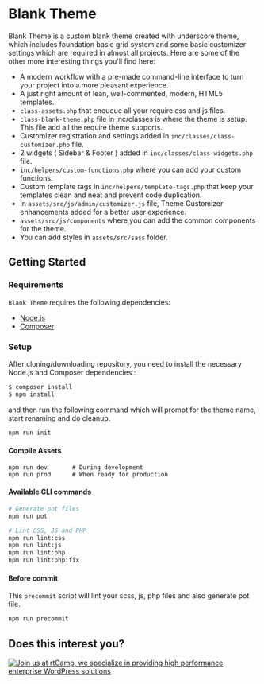 Blank Theme
===

Blank Theme is a custom blank theme created with underscore theme, which includes foundation basic grid system and some basic customizer settings which are required in almost all projects. Here are some of the other more interesting things you'll find here:

* A modern workflow with a pre-made command-line interface to turn your project into a more pleasant experience.
* A just right amount of lean, well-commented, modern, HTML5 templates.
* `class-assets.php` that enqueue all your require css and js files.
* `class-blank-theme.php` file in inc/classes is where the theme is setup. This file add all the require theme supports. 
* Customizer registration and settings added in `inc/classes/class-customizer.php` file.
* 2 widgets ( Sidebar & Footer ) added in `inc/classes/class-widgets.php` file.
* `inc/helpers/custom-functions.php` where you can add your custom functions.
* Custom template tags in `inc/helpers/template-tags.php` that keep your templates clean and neat and prevent code duplication.
* In `assets/src/js/admin/customizer.js` file, Theme Customizer enhancements added for a better user experience.
* `assets/src/js/components` where you can add the common components for the theme.
* You can add styles in `assets/src/sass` folder.



Getting Started
---------------

### Requirements

`Blank Theme` requires the following dependencies:

- [Node.js](https://nodejs.org/)
- [Composer](https://getcomposer.org/)

### Setup

After cloning/downloading repository, you need to install the necessary Node.js and Composer dependencies :

```bash
$ composer install
$ npm install
```

and then run the following command which will prompt for the theme name, start renaming and do cleanup.

```bash
npm run init
```



#### Compile Assets

```
npm run dev       # During development
npm run prod      # When ready for production
```



#### Available CLI commands

```bash
# Generate pot files
npm run pot

# Lint CSS, JS and PHP
npm run lint:css
npm run lint:js
npm run lint:php
npm run lint:php:fix
```



#### Before commit

This `precommit` script will lint your scss, js, php files and also generate pot file.

```bash
npm run precommit
```



Does this interest you?
---------------
<a href="https://rtcamp.com/"><img src="https://rtcamp.com/wp-content/uploads/sites/2/2019/04/github-banner@2x.png" alt="Join us at rtCamp, we specialize in providing high performance enterprise WordPress solutions"></a>
